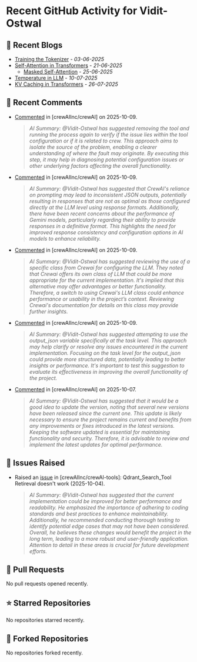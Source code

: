 # Recent GitHub Activity for Vidit-Ostwal

## 📝 Recent Blogs
- [Training the Tokenizer](https://www.notion.so/207e478805d48090b34fcc5c8e8c3c01?v=207e478805d480cfac6c000ca3c80482) - *03-06-2025*
- [Self-Attention in Transformers](https://www.notion.so/viditostwal/Self-Attention-in-Transformers-216e478805d48005b515fac90e1d76e0) - *21-06-2025*
  - [Masked Self-Attention](https://www.notion.so/viditostwal/Self-Attention-in-Transformers-216e478805d48005b515fac90e1d76e0) - *25-06-2025*
- [Temperature in LLM](https://open.substack.com/pub/viditostwal/p/how-does-temperature-changes-the?r=m52qu&utm_campaign=post&utm_medium=web&showWelcomeOnShare=false) - *10-07-2025*
- [KV Caching in Transformers](https://open.substack.com/pub/viditostwal/p/kv-key-value-cache-in-transformers?r=m52qu&utm_campaign=post&utm_medium=web&showWelcomeOnShare=false) - *26-07-2025*
## 💬 Recent Comments
- [Commented](https://github.com/crewAIInc/crewAI/issues/3622#issuecomment-3385779170) in [crewAIInc/crewAI] on 2025-10-09.
  > *AI Summary: @Vidit-Ostwal has suggested removing the tool and running the process again to verify if the issue lies within the tool configuration or if it is related to crew. This approach aims to isolate the source of the problem, enabling a clearer understanding of where the fault may originate. By executing this step, it may help in diagnosing potential configuration issues or other underlying factors affecting the overall functionality.*
- [Commented](https://github.com/crewAIInc/crewAI/issues/3639#issuecomment-3385468243) in [crewAIInc/crewAI] on 2025-10-09.
  > *AI Summary: @Vidit-Ostwal has suggested that CrewAI's reliance on prompting may lead to inconsistent JSON outputs, potentially resulting in responses that are not as optimal as those configured directly at the LLM level using response formats. Additionally, there have been recent concerns about the performance of Gemini models, particularly regarding their ability to provide responses in a definitive format. This highlights the need for improved response consistency and configuration options in AI models to enhance reliability.*
- [Commented](https://github.com/crewAIInc/crewAI/issues/3659#issuecomment-3385442405) in [crewAIInc/crewAI] on 2025-10-09.
  > *AI Summary: @Vidit-Ostwal has suggested reviewing the use of a specific class from Crewai for configuring the LLM. They noted that Crewai offers its own class of LLM that could be more appropriate for the current implementation. It's implied that this alternative may offer advantages or better functionality. Therefore, a switch to using Crewai's LLM class could enhance performance or usability in the project’s context. Reviewing Crewai's documentation for details on this class may provide further insights.*
- [Commented](https://github.com/crewAIInc/crewAI/issues/3639#issuecomment-3383866061) in [crewAIInc/crewAI] on 2025-10-09.
  > *AI Summary: @Vidit-Ostwal has suggested attempting to use the output_json variable specifically at the task level. This approach may help clarify or resolve any issues encountered in the current implementation. Focusing on the task level for the output_json could provide more structured data, potentially leading to better insights or performance. It's important to test this suggestion to evaluate its effectiveness in improving the overall functionality of the project.*
- [Commented](https://github.com/crewAIInc/crewAI/issues/3664#issuecomment-3378423537) in [crewAIInc/crewAI] on 2025-10-07.
  > *AI Summary: @Vidit-Ostwal has suggested that it would be a good idea to update the version, noting that several new versions have been released since the current one. This update is likely necessary to ensure the project remains current and benefits from any improvements or fixes introduced in the latest versions. Keeping the software updated is essential for maintaining functionality and security. Therefore, it is advisable to review and implement the latest updates for optimal performance.*

## 🐛 Issues Raised
- Raised an [issue](https://github.com/crewAIInc/crewAI-tools/issues/478) in [crewAIInc/crewAI-tools]: Qdrant_Search_Tool Retireval doesn't work (2025-10-04).
  > *AI Summary: @Vidit-Ostwal has suggested that the current implementation could be improved for better performance and readability. He emphasized the importance of adhering to coding standards and best practices to enhance maintainability. Additionally, he recommended conducting thorough testing to identify potential edge cases that may not have been considered. Overall, he believes these changes would benefit the project in the long term, leading to a more robust and user-friendly application. Attention to detail in these areas is crucial for future development efforts.*

## 🚀 Pull Requests
No pull requests opened recently.

## ⭐ Starred Repositories
No repositories starred recently.

## 🍴 Forked Repositories
No repositories forked recently.
